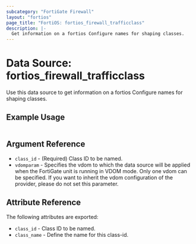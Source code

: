 ```yaml
---
subcategory: "FortiGate Firewall"
layout: "fortios"
page_title: "FortiOS: fortios_firewall_trafficclass"
description: |-
  Get information on a fortios Configure names for shaping classes.
---
```


# Data Source: fortios_firewall_trafficclass
Use this data source to get information on a fortios Configure names for shaping classes.


## Example Usage

```hcl

```

## Argument Reference

* `class_id` - (Required) Class ID to be named.
* `vdomparam` - Specifies the vdom to which the data source will be applied when the FortiGate unit is running in VDOM mode. Only one vdom can be specified. If you want to inherit the vdom configuration of the provider, please do not set this parameter.

## Attribute Reference

The following attributes are exported:

* `class_id` - Class ID to be named.
* `class_name` - Define the name for this class-id.
